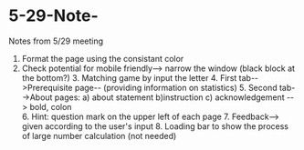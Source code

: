 # 5-29-Note-
Notes from 5/29 meeting

  1. Format the page using the consistant color
  2. Check potential for mobile friendly--> narrow the window (black block at the bottom?)
	3. Matching game by input the letter
	4. First tab-->Prerequisite page-- (providing information on statistics)
	5. Second tab-->About pages: a) about statement b)instruction c) acknowledgement  --> bold, colon  
	6. Hint: question mark on the upper left of each page 
	7. Feedback--> given according to the user's input 
	8. Loading bar to show the process of large number calculation (not needed) 
